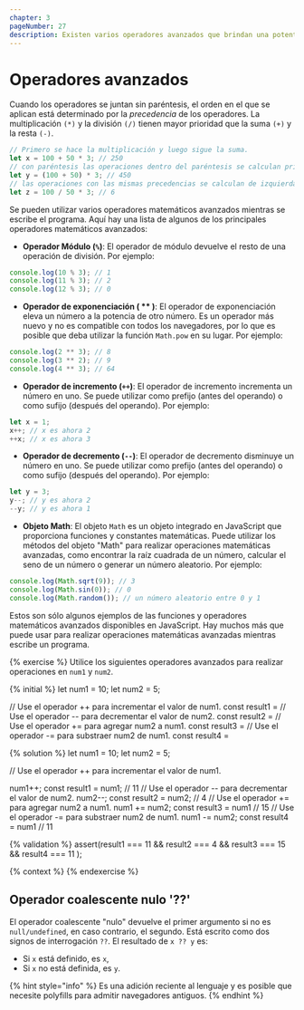 ```yaml
---
chapter: 3
pageNumber: 27
description: Existen varios operadores avanzados que brindan una potente funcionalidad y nos permiten realizar diversas operaciones más allá de las operaciones aritméticas y lógicas básicas. Estos operadores avanzados pueden resultar muy útiles para manipular datos, realizar operaciones bit a bit, trabajar con objetos y más.
---
```

# Operadores avanzados

Cuando los operadores se juntan sin paréntesis, el orden en el que se aplican está determinado por la _precedencia_ de los operadores. La multiplicación `(*)` y la división `(/)` tienen mayor prioridad que la suma `(+)` y la resta `(-)`.

```javascript
// Primero se hace la multiplicación y luego sigue la suma.
let x = 100 + 50 * 3; // 250
// con paréntesis las operaciones dentro del paréntesis se calculan primero
let y = (100 + 50) * 3; // 450
// las operaciones con las mismas precedencias se calculan de izquierda a derecha
let z = 100 / 50 * 3; // 6
```

Se pueden utilizar varios operadores matemáticos avanzados mientras se escribe el programa. Aquí hay una lista de algunos de los principales operadores matemáticos avanzados:

* **Operador Módulo (`%`)**: El operador de módulo devuelve el resto de una operación de división. Por ejemplo:

```javascript
console.log(10 % 3); // 1
console.log(11 % 3); // 2
console.log(12 % 3); // 0
```

* **Operador de exponenciación ( \*\* )**: El operador de exponenciación eleva un número a la potencia de otro número. Es un operador más nuevo y no es compatible con todos los navegadores, por lo que es posible que deba utilizar la función `Math.pow` en su lugar. Por ejemplo:

```javascript
console.log(2 ** 3); // 8
console.log(3 ** 2); // 9
console.log(4 ** 3); // 64
```

* **Operador de incremento (`++`)**: El operador de incremento incrementa un número en uno. Se puede utilizar como prefijo (antes del operando) o como sufijo (después del operando). Por ejemplo:

```javascript
let x = 1;
x++; // x es ahora 2
++x; // x es ahora 3
```

* **Operador de decremento (`--`)**: El operador de decremento disminuye un número en uno. Se puede utilizar como prefijo (antes del operando) o como sufijo (después del operando). Por ejemplo:

```javascript
let y = 3;
y--; // y es ahora 2
--y; // y es ahora 1
```

* **Objeto Math**: El objeto `Math` es un objeto integrado en JavaScript que proporciona funciones y constantes matemáticas. Puede utilizar los métodos del objeto "Math" para realizar operaciones matemáticas avanzadas, como encontrar la raíz cuadrada de un número, calcular el seno de un número o generar un número aleatorio. Por ejemplo:

```javascript
console.log(Math.sqrt(9)); // 3
console.log(Math.sin(0)); // 0
console.log(Math.random()); // un número aleatorio entre 0 y 1
```

Estos son sólo algunos ejemplos de las funciones y operadores matemáticos avanzados disponibles en JavaScript. Hay muchos más que puede usar para realizar operaciones matemáticas avanzadas mientras escribe un programa.

{% exercise %}
Utilice los siguientes operadores avanzados para realizar operaciones en `num1` y `num2`.

{% initial %}
let num1 = 10;
let num2 = 5;

// Use el operador ++ para incrementar el valor de num1.
const result1 =
// Use el operador -- para decrementar el valor de num2.
const result2 =
// Use el operador += para agregar num2 a num1.
const result3 =
// Use el operador -= para substraer num2 de num1.
const result4 =

{% solution %}
let num1 = 10;
let num2 = 5;

// Use el operador ++ para incrementar el valor de num1.

num1++;
const result1 = num1; // 11
// Use el operador -- para decrementar el valor de num2.
num2--;
const result2 = num2; // 4
// Use el operador += para agregar num2 a num1.
num1 += num2;
const result3 = num1 // 15
// Use el operador -= para substraer num2 de num1.
num1 -= num2;
const result4 = num1 // 11

{% validation %}
assert(result1 === 11 && result2 === 4 && result3 === 15 && result4 === 11 );

{% context %}
{% endexercise %}

## Operador coalescente nulo '??'

El operador coalescente "nulo" devuelve el primer argumento si no es `null/undefined`, en caso contrario, el segundo. Está escrito como dos signos de interrogación `??`. El resultado de `x ?? y` es:

* Si `x` está definido, es `x`,
* Si `x` no está definida, es `y`.

{% hint style="info" %}
Es una adición reciente al lenguaje y es posible que necesite polyfills para admitir navegadores antiguos.
{% endhint %}
